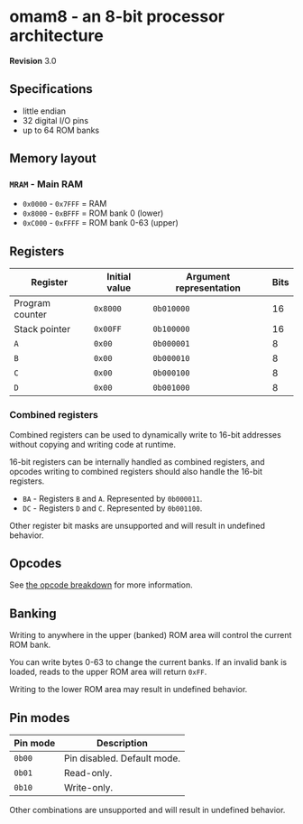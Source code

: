 # omam8 - an 8-bit processor architecture

**Revision** 3.0


## Specifications

- little endian
- 32 digital I/O pins
- up to 64 ROM banks


## Memory layout

### `MRAM` - Main RAM

- `0x0000` - `0x7FFF` = RAM
- `0x8000` - `0xBFFF` = ROM bank 0 (lower)
- `0xC000` - `0xFFFF` = ROM bank 0-63 (upper)


## Registers

| Register        | Initial value | Argument representation | Bits |
| --------------- | ------------- | ----------------------- | ---- |
| Program counter | `0x8000`      | `0b010000`              | 16   |
| Stack pointer   | `0x00FF`      | `0b100000`              | 16   |
| `A`             | `0x00`        | `0b000001`              | 8    |
| `B`             | `0x00`        | `0b000010`              | 8    |
| `C`             | `0x00`        | `0b000100`              | 8    |
| `D`             | `0x00`        | `0b001000`              | 8    |


### Combined registers

Combined registers can be used to dynamically write to 16-bit addresses without copying and writing code at runtime.

16-bit registers can be internally handled as combined registers, and opcodes writing to combined registers should also handle the 16-bit registers.

- `BA` - Registers `B` and `A`. Represented by `0b000011`.
- `DC` - Registers `D` and `C`. Represented by `0b001100`.

Other register bit masks are unsupported and will result in undefined behavior.


## Opcodes
See [the opcode breakdown](ops.md) for more information.


## Banking

Writing to anywhere in the upper (banked) ROM area will control the current ROM bank.

You can write bytes 0-63 to change the current banks. If an invalid bank is loaded, reads to the upper ROM area will return `0xFF`.

Writing to the lower ROM area may result in undefined behavior.


## Pin modes

| Pin mode | Description                 |
| -------- | --------------------------- |
| `0b00`   | Pin disabled. Default mode. |
| `0b01`   | Read-only.                  |
| `0b10`   | Write-only.                 |

Other combinations are unsupported and will result in undefined behavior.

